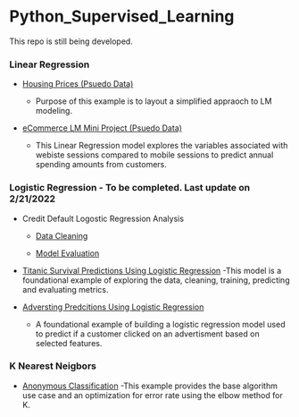# Python_Supervised_Learning

This repo is still being developed.

### Linear Regression
- [Housing Prices (Psuedo Data)](https://github.com/jkenney0501/Python_Supervised_Learning/blob/main/LinearRegression/Base%20Examples/Housing%20Intro%20Example%20for%20-LR/1.Linear_Regression.1.1-Psuedo%20Housing%20Data.ipynb)
  - Purpose of this example is to layout a simplified appraoch to LM modeling.

- [eCommerce LM Mini Project (Psuedo Data)](https://github.com/jkenney0501/Python_Supervised_Learning/blob/main/LinearRegression/Base%20Examples/eCommerce%20w-LinearRegression/02-Linear%20Regression%20Project.ipynb)
  - This Linear Regression model explores the variables associated with webiste sessions compared to mobile sessions to predict annual spending amounts from customers. 


### Logistic Regression - To be completed. Last update on 2/21/2022
- Credit Default Logostic Regression Analysis
    - [Data Cleaning](https://github.com/jkenney0501/Python_Supervised_Learning/blob/main/LogisticRegression-CreditDefault/NoteBooks/Data%20Exploration%20and%20Cleaning.ipynb)

    - [Model Evaluation](https://github.com/jkenney0501/Python_Supervised_Learning/blob/main/LogisticRegression-CreditDefault/NoteBooks/Model%20Evaluation%20-%20Logistic%20Regression.ipynb)

- [Titanic Survival Predictions Using Logistic Regression](https://github.com/jkenney0501/Python_Supervised_Learning/blob/main/Logistic%20Regression%20Classification%20Examples/Logistic%20Regression%20-%20Titanic%20Survival%20Classification.ipynb)
  -This model is a foundational example of exploring the data, cleaning, training, predicting and evaluating metrics.
  
- [Adversting Predcitions Using Logistic Regression](https://github.com/jkenney0501/Python_Supervised_Learning/blob/main/Logistic%20Regression%20Classification%20Examples/Logistic%20Regression-Advertising%20Predictions.ipynb)
   - A foundational example of building a logistic regression model used to predict if a customer clicked on an advertisment based on selected features.

### K Nearest Neigbors
  - [Anonymous Classification](https://github.com/jkenney0501/Python_Supervised_Learning/blob/main/K%20Nearest%20Neighbors/K%20Nearest%20Neighbors%20Example.ipynb)
    -This example provides the base algorithm use case and an optimization for error rate using the elbow method for K.